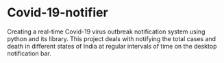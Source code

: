 # Covid-19-notifier
Creating a real-time Covid-19 virus outbreak notification system using python and its library. This project deals with notifying the total cases and death in different states of India at regular intervals of time on the desktop notification bar.

